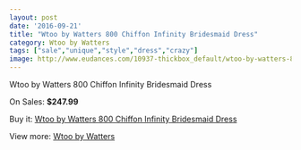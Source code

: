 ```yaml
---
layout: post
date: '2016-09-21'
title: "Wtoo by Watters 800 Chiffon Infinity Bridesmaid Dress"
category: Wtoo by Watters 
tags: ["sale","unique","style","dress","crazy"]
image: http://www.eudances.com/10937-thickbox_default/wtoo-by-watters-800-chiffon-infinity-bridesmaid-dress.jpg
---
```

Wtoo by Watters 800 Chiffon Infinity Bridesmaid Dress

On Sales: **$247.99**
<a href="https://www.eudances.com/en/wtoo-by-watters/3493-wtoo-by-watters-800-chiffon-infinity-bridesmaid-dress.html"><amp-img layout="responsive" width="600" height="600" src="//www.eudances.com/10937-thickbox_default/wtoo-by-watters-800-chiffon-infinity-bridesmaid-dress.jpg" alt="Wtoo by Watters 800 Chiffon Infinity Bridesmaid Dress 0" /></a>
<a href="https://www.eudances.com/en/wtoo-by-watters/3493-wtoo-by-watters-800-chiffon-infinity-bridesmaid-dress.html"><amp-img layout="responsive" width="600" height="600" src="//www.eudances.com/10938-thickbox_default/wtoo-by-watters-800-chiffon-infinity-bridesmaid-dress.jpg" alt="Wtoo by Watters 800 Chiffon Infinity Bridesmaid Dress 1" /></a>
<a href="https://www.eudances.com/en/wtoo-by-watters/3493-wtoo-by-watters-800-chiffon-infinity-bridesmaid-dress.html"><amp-img layout="responsive" width="600" height="600" src="//www.eudances.com/10939-thickbox_default/wtoo-by-watters-800-chiffon-infinity-bridesmaid-dress.jpg" alt="Wtoo by Watters 800 Chiffon Infinity Bridesmaid Dress 2" /></a>
<a href="https://www.eudances.com/en/wtoo-by-watters/3493-wtoo-by-watters-800-chiffon-infinity-bridesmaid-dress.html"><amp-img layout="responsive" width="600" height="600" src="//www.eudances.com/10940-thickbox_default/wtoo-by-watters-800-chiffon-infinity-bridesmaid-dress.jpg" alt="Wtoo by Watters 800 Chiffon Infinity Bridesmaid Dress 3" /></a>
<a href="https://www.eudances.com/en/wtoo-by-watters/3493-wtoo-by-watters-800-chiffon-infinity-bridesmaid-dress.html"><amp-img layout="responsive" width="600" height="600" src="//www.eudances.com/10941-thickbox_default/wtoo-by-watters-800-chiffon-infinity-bridesmaid-dress.jpg" alt="Wtoo by Watters 800 Chiffon Infinity Bridesmaid Dress 4" /></a>
<a href="https://www.eudances.com/en/wtoo-by-watters/3493-wtoo-by-watters-800-chiffon-infinity-bridesmaid-dress.html"><amp-img layout="responsive" width="600" height="600" src="//www.eudances.com/10942-thickbox_default/wtoo-by-watters-800-chiffon-infinity-bridesmaid-dress.jpg" alt="Wtoo by Watters 800 Chiffon Infinity Bridesmaid Dress 5" /></a>
<a href="https://www.eudances.com/en/wtoo-by-watters/3493-wtoo-by-watters-800-chiffon-infinity-bridesmaid-dress.html"><amp-img layout="responsive" width="600" height="600" src="//www.eudances.com/10943-thickbox_default/wtoo-by-watters-800-chiffon-infinity-bridesmaid-dress.jpg" alt="Wtoo by Watters 800 Chiffon Infinity Bridesmaid Dress 6" /></a>
<a href="https://www.eudances.com/en/wtoo-by-watters/3493-wtoo-by-watters-800-chiffon-infinity-bridesmaid-dress.html"><amp-img layout="responsive" width="600" height="600" src="//www.eudances.com/10944-thickbox_default/wtoo-by-watters-800-chiffon-infinity-bridesmaid-dress.jpg" alt="Wtoo by Watters 800 Chiffon Infinity Bridesmaid Dress 7" /></a>

Buy it: [Wtoo by Watters 800 Chiffon Infinity Bridesmaid Dress](https://www.eudances.com/en/wtoo-by-watters/3493-wtoo-by-watters-800-chiffon-infinity-bridesmaid-dress.html "Wtoo by Watters 800 Chiffon Infinity Bridesmaid Dress")

View more: [Wtoo by Watters ](https://www.eudances.com/en/67-wtoo-by-watters "Wtoo by Watters ")